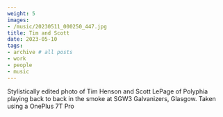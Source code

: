 ```yaml
---
weight: 5
images:
- /music/20230511_000250_447.jpg
title: Tim and Scott
date: 2023-05-10
tags:
- archive # all posts
- work
- people
- music
---
```


Stylistically edited photo of Tim Henson and Scott LePage of Polyphia playing back to back in the smoke at SGW3 Galvanizers, Glasgow. Taken using a OnePlus 7T Pro

